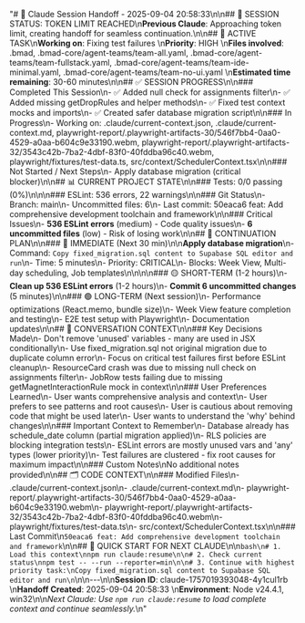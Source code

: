 "# 🔄 Claude Session Handoff - 2025-09-04 20:58:33\n\n## 🚨 SESSION STATUS: TOKEN LIMIT REACHED\n**Previous Claude**: Approaching token limit, creating handoff for seamless continuation.\n\n## 🎯 ACTIVE TASK\n**Working on**: Fixing test failures  \n**Priority**: HIGH  \n**Files involved**: .bmad, .bmad-core/agent-teams/team-all.yaml, .bmad-core/agent-teams/team-fullstack.yaml, .bmad-core/agent-teams/team-ide-minimal.yaml, .bmad-core/agent-teams/team-no-ui.yaml  \n**Estimated time remaining**: 30-60 minutes\n\n## ✅ SESSION PROGRESS\n\n### Completed This Session\n- ✅ Added null check for assignments filter\n- ✅ Added missing getDropRules and helper methods\n- ✅ Fixed test context mocks and imports\n- ✅ Created safer database migration script\n\n### In Progress\n- Working on: .claude/current-context.json, .claude/current-context.md, playwright-report/.playwright-artifacts-30/546f7bb4-0aa0-4529-a0aa-b604c9e33190.webm, playwright-report/.playwright-artifacts-32/3543c42b-7ba2-4dbf-83f0-40fddba96c40.webm, playwright/fixtures/test-data.ts, src/context/SchedulerContext.tsx\n\n### Not Started / Next Steps\n- Apply database migration (critical blocker)\n\n## 📊 CURRENT PROJECT STATE\n\n### Tests: 0/0 passing (0%)\n\n\n### ESLint: 536 errors, 22 warnings\n\n### Git Status\n- Branch: main\n- Uncommitted files: 6\n- Last commit: 50eaca6 feat: Add comprehensive development toolchain and framework\n\n### Critical Issues\n- **536 ESLint errors** (medium) - Code quality issues\n- **6 uncommitted files** (low) - Risk of losing work\n\n## 🔄 CONTINUATION PLAN\n\n### 🔴 IMMEDIATE (Next 30 min)\n\n**Apply database migration**\n- Command: `Copy fixed_migration.sql content to Supabase SQL editor and run`\n- Time: 5 minutes\n- Priority: CRITICAL\n- Blocks: Week View, Multi-day scheduling, Job templates\n\n\n\n### 🟡 SHORT-TERM (1-2 hours)\n- **Clean up 536 ESLint errors** (1-2 hours)\n- **Commit 6 uncommitted changes** (5 minutes)\n\n### 🟢 LONG-TERM (Next session)\n- Performance optimizations (React.memo, bundle size)\n- Week View feature completion and testing\n- E2E test setup with Playwright\n- Documentation updates\n\n## 💭 CONVERSATION CONTEXT\n\n### Key Decisions Made\n- Don't remove 'unused' variables - many are used in JSX conditionally\n- Use fixed_migration.sql not original migration due to duplicate column error\n- Focus on critical test failures first before ESLint cleanup\n- ResourceCard crash was due to missing null check on assignments filter\n- JobRow tests failing due to missing getMagnetInteractionRule mock in context\n\n### User Preferences Learned\n- User wants comprehensive analysis and context\n- User prefers to see patterns and root causes\n- User is cautious about removing code that might be used later\n- User wants to understand the 'why' behind changes\n\n### Important Context to Remember\n- Database already has schedule_date column (partial migration applied)\n- RLS policies are blocking integration tests\n- ESLint errors are mostly unused vars and 'any' types (lower priority)\n- Test failures are clustered - fix root causes for maximum impact\n\n### Custom Notes\nNo additional notes provided\n\n## 🗂️ CODE CONTEXT\n\n### Modified Files\n- .claude/current-context.json\n- .claude/current-context.md\n- playwright-report/.playwright-artifacts-30/546f7bb4-0aa0-4529-a0aa-b604c9e33190.webm\n- playwright-report/.playwright-artifacts-32/3543c42b-7ba2-4dbf-83f0-40fddba96c40.webm\n- playwright/fixtures/test-data.ts\n- src/context/SchedulerContext.tsx\n\n### Last Commit\n`50eaca6 feat: Add comprehensive development toolchain and framework`\n\n## 🚀 QUICK START FOR NEXT CLAUDE\n\n```bash\n# 1. Load this context\nnpm run claude:resume\n\n# 2. Check current status\nnpm test -- --run --reporter=min\n\n# 3. Continue with highest priority task:\nCopy fixed_migration.sql content to Supabase SQL editor and run\n```\n\n---\n\n**Session ID**: claude-1757019393048-4y1cul1rb  \n**Handoff Created**: 2025-09-04 20:58:33  \n**Environment**: Node v24.4.1, win32\n\n*Next Claude: Use `npm run claude:resume` to load complete context and continue seamlessly.*\n"
